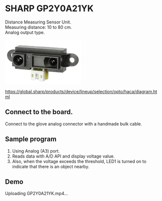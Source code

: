 # SHARP GP2Y0A21YK

Distance Measuring Sensor Unit.  
Measuring distance: 10 to 80 cm.  
Analog output type.

<img src="https://github.com/mrubyc/devkit02/raw/main/samples/GP2Y0A21YK_Distance/img/GP2Y0A21YK.jpg">

https://global.sharp/products/device/lineup/selection/opto/haca/diagram.html

## Connect to the board.

Connect to the glove analog connector with a handmade bulk cable.


## Sample program

1. Using Analog (A3) port.
2. Reads data with A/D API and display voltage value.
3. Also, when the voltage exceeds the threshold, LED1 is turned on to indicate that there is an object nearby. 

## Demo

Uploading GP2Y0A21YK.mp4…
